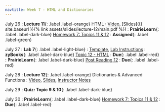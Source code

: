 ```yaml
---
navtitle: Week 7 - HTML and Dictionaries 
---
```


July 26 
: **Lecture 11**{: .label .label-orange} HTML
  : [Video](#), [Slides]({{ site.baseurl }}{% link assets/slides/lecture-12/main.pdf %})
: **PrairieLearn**{: .label .label-dark-blue}  [Homework 7: Topics 11 & 12](#)
  : **Assigned**{: .label .label-green} 

July 27
: **Lab 7**{: .label .label-light-blue}
  : [Template](https://drive.google.com/file/d/1tyRCitHHgfBdJ2X4L75d0kF-jGUW_MQe/view?usp=sharing), [Lab Instructions](https://drive.google.com/file/d/1lW39y4TCyMlXKdKoP6JTQaW0kNkwPJIP/view?usp=sharing)
: **zyBooks**{: .label .label-dark-blue} [Topic 12 - HTML](#)
  : **Due**{: .label .label-red} 
: **PrairieLearn**{: .label .label-dark-blue}  [Post Reading 12](#)
  : **Due**{: .label .label-red} 

July 28
: **Lecture 12**{: .label .label-orange} Dictionaries & Advanced Functions
  : [Video](#), [Slides](#), [Instructor Notes](#)

July 29
: **Quiz: Topic 9 & 10**{: .label .label-dark-blue}  

July 30
: **PrairieLearn**{: .label .label-dark-blue}  [Homework 7: Topics 11 & 12](#)
  : **Due**{: .label .label-red} 
